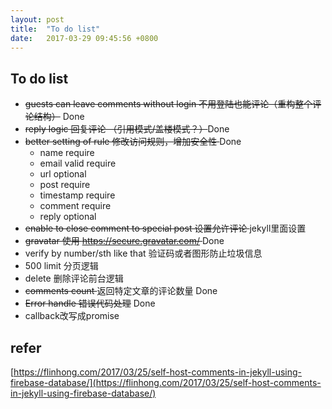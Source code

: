 ```yaml
---
layout: post
title:  "To do list"
date:   2017-03-29 09:45:56 +0800
---
```

## To do list ##
- <s>guests can leave comments without login 不用登陆也能评论（重构整个评论结构）</s> Done
- <s>reply logic 回复评论 （引用模式/盖楼模式？）</s>Done
- <s>better setting of rule 修改访问规则，增加安全性 </s>Done
    - name require
    - email valid require
    - url optional
    - post require
    - timestamp require
    - comment require
    - reply optional
- <s>enable to close comment to special post 设置允许评论 </s>jekyll里面设置
- <s>gravatar 使用 https://secure.gravatar.com/ </s>Done
- verify by number/sth like that 验证码或者图形防止垃圾信息
- 500 limit 分页逻辑
- delete 删除评论前台逻辑
- <s>comments count </s>返回特定文章的评论数量 Done
- <s>Error handle 错误代码处理</s> Done
- callback改写成promise

## refer ##

[https://flinhong.com/2017/03/25/self-host-comments-in-jekyll-using-firebase-database/](https://flinhong.com/2017/03/25/self-host-comments-in-jekyll-using-firebase-database/)
